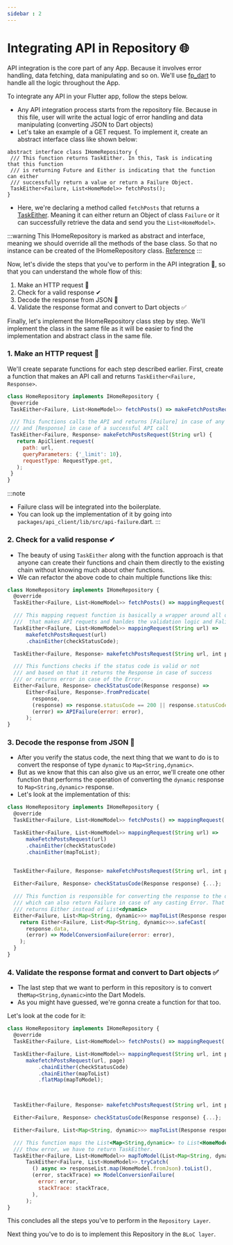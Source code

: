```yaml
---
sidebar : 2
---
```


# Integrating API in Repository 🌐

API integration is the core part of any App. Because it involves error handling, data fetching, data manipulating and so on. We'll use [fp_dart](https://pub.dev/packages/fpdart) to handle all the logic throughout the App.

To integrate any API in your Flutter app, follow the steps below.

 - Any API integration process starts from the repository file. Because in this file, user will write the actual logic of error handling and data manipulating (converting JSON to Dart objects)
- Let's take an example of a GET request. To implement it, create an abstract interface class like shown below:

```
abstract interface class IHomeRepository {
 /// This function returns TaskEither. In this, Task is indicating that this function
 /// is returning Future and Either is indicating that the function can either
 /// successfully return a value or return a Failure Object.
 TaskEither<Failure, List<HomeModel>> fetchPosts();
}
```
- Here, we're declaring a method called `fetchPosts` that returns a [TaskEither](https://www.sandromaglione.com/articles/how-to-use-task-either-fpdart-functional-programming). Meaning it can either return an Object of class `Failure` or it can successfully retrieve the data and send you the `List<HomeModel>`.


:::warning
This IHomeRepository is marked as abstract and interface, meaning we should override all the methods of the base class. So that no instance can be created of the IHomeRepository class. [Reference](https://dart.dev/language/class-modifiers)
:::

Now, let's divide the steps that you've to perform in the API integration 🔗, so that you can understand the whole flow of this:

1. Make an HTTP request 🎁
2. Check for a valid response ✔︎
3. Decode the response from JSON 🔁
4. Validate the response format and convert to Dart objects ✅

Finally, let's implement the IHomeRepository class step by step. We'll implement the class in the same file as it will be easier to find the implementation and abstract class in the same file.

### 1. Make an HTTP request 🎁

We'll create separate functions for each step described earlier. First, create a function that makes an API call and returns `TaskEither<Failure, Response>`.

```jsx title="lib/modules/repository/home_repository.dart"
class HomeRepository implements IHomeRepository {
 @override
 TaskEither<Failure, List<HomeModel>> fetchPosts() => makeFetchPostsRequest('posts');

 /// This functions calls the API and returns [Failure] in case of any error
 /// and [Response] in case of a successful API call
 TaskEither<Failure, Response> makeFetchPostsRequest(String url) {
   return ApiClient.request(
     path: url,
     queryParameters: {'_limit': 10},
     requestType: RequestType.get,
   );
 }
}
```

:::note
- Failure class will be integrated into the boilerplate.
- You can look up the implementation of it by going into `packages/api_client/lib/src/api-failure`.dart.
:::

### 2. Check for a valid response ✔︎

- The beauty of using `TaskEither` along with the function approach is that anyone can create their functions and chain them directly to the existing chain without knowing much about other functions.
- We can refactor the above code to chain multiple functions like this:

```jsx title="lib/modules/repository/home_repository.dart"
class HomeRepository implements IHomeRepository {
  @override
  TaskEither<Failure, List<HomeModel>> fetchPosts() => mappingRequest('posts');

  /// This mapping request function is basically a wrapper around all of the function
  ///  that makes API requets and hanldes the validation logic and Faliure handling
  TaskEither<Failure, List<HomeModel>> mappingRequest(String url) =>
      makefetchPostsRequest(url)
      .chainEither(checkStatusCode);

  TaskEither<Failure, Response> makefetchPostsRequest(String url, int page) {...}

  /// This functions checks if the status code is valid or not
  /// and based on that it returns the Response in case of success 
  /// or returns error in case of the Error.
  Either<Failure, Response> checkStatusCode(Response response) => 
      Either<Failure, Response>.fromPredicate(
        response,
        (response) => response.statusCode == 200 || response.statusCode == 304,
        (error) => APIFailure(error: error),
      );
}
```

### 3. Decode the response from JSON 🔁

- After you verify the status code, the next thing that we want to do is to convert the response of type `dynamic` to `Map<String,dynamic>`.
- But as we know that this can also give us an error, we'll create one other function that performs the operation of converting the `dynamic` response to `Map<String,dynamic>` response.
- Let's look at the implementation of this: 

```jsx title="lib/modules/repository/home_repository.dart"
class HomeRepository implements IHomeRepository {
  @override
  TaskEither<Failure, List<HomeModel>> fetchPosts() => mappingRequest('posts');

  TaskEither<Failure, List<HomeModel>> mappingRequest(String url) =>
      makeFetchPostsRequest(url)
      .chainEither(checkStatusCode)
      .chainEither(mapToList);
      

  TaskEither<Failure, Response> makeFetchPostsRequest(String url, int page) {...}

  Either<Failure, Response> checkStatusCode(Response response) {...};

  /// This function is responsible for converting the response to the dynamic list
  /// which can also return Failure in case of any casting Error. That's why it
  /// returns Either instead of List<dynamic>
  Either<Failure, List<Map<String, dynamic>>> mapToList(Response response) {
    return Either<Failure, List<Map<String, dynamic>>>.safeCast(
      response.data,
      (error) => ModelConversionFailure(error: error),
    );
  }
}
```

### 4. Validate the response format and convert to Dart objects ✅​

- The last step that we want to perform in this repository is to convert the` Map<String,dynamic> `into the Dart Models.
- As you might have guessed, we're gonna create a function for that too.

Let's look at the code for it:

```jsx title="lib/modules/repository/home_repository.dart"
class HomeRepository implements IHomeRepository {
  @override
  TaskEither<Failure, List<HomeModel>> fetchPosts() => mappingRequest('posts');

  TaskEither<Failure, List<HomeModel>> mappingRequest(String url, int page) =>
      makefetchPostsRequest(url, page)
          .chainEither(checkStatusCode)
          .chainEither(mapToList)
          .flatMap(mapToModel);

      

  TaskEither<Failure, Response> makefetchPostsRequest(String url, int page) {...}

  Either<Failure, Response> checkStatusCode(Response response) {...};

  Either<Failure, List<Map<String, dynamic>>> mapToList(Response response) {...}

  /// This function maps the List<Map<String,dynamic>> to List<HomeModel>. Since this conversion can also
  /// thow error, we have to return TaskEither.
  TaskEither<Failure, List<HomeModel>> mapToModel(List<Map<String, dynamic>> responseList) =>
      TaskEither<Failure, List<HomeModel>>.tryCatch(
        () async => responseList.map(HomeModel.fromJson).toList(),
        (error, stackTrace) => ModelConversionFailure(
          error: error,
          stackTrace: stackTrace,
        ),
      );
}
```

This concludes all the steps you've to perform in the `Repository Layer`.

Next thing you've to do is to implement this Repository in the `BLoC layer`.